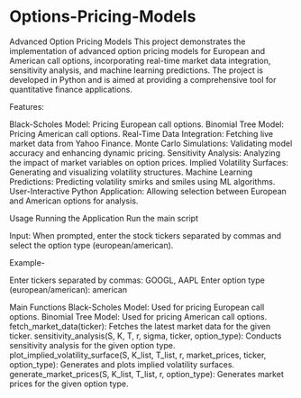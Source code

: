 # Options-Pricing-Models

Advanced Option Pricing Models
This project demonstrates the implementation of advanced option pricing models for European and American call options, incorporating real-time market data integration, sensitivity analysis, and machine learning predictions. The project is developed in Python and is aimed at providing a comprehensive tool for quantitative finance applications.

Features:

Black-Scholes Model: Pricing European call options.
Binomial Tree Model: Pricing American call options.
Real-Time Data Integration: Fetching live market data from Yahoo Finance.
Monte Carlo Simulations: Validating model accuracy and enhancing dynamic pricing.
Sensitivity Analysis: Analyzing the impact of market variables on option prices.
Implied Volatility Surfaces: Generating and visualizing volatility structures.
Machine Learning Predictions: Predicting volatility smirks and smiles using ML algorithms.
User-Interactive Python Application: Allowing selection between European and American options for analysis.

Usage
Running the Application
Run the main script

Input: When prompted, enter the stock tickers separated by commas and select the option type (european/american).

Example-

Enter tickers separated by commas: GOOGL, AAPL
Enter option type (european/american): american


Main Functions
Black-Scholes Model: Used for pricing European call options.
Binomial Tree Model: Used for pricing American call options.
fetch_market_data(ticker): Fetches the latest market data for the given ticker.
sensitivity_analysis(S, K, T, r, sigma, ticker, option_type): Conducts sensitivity analysis for the given option type.
plot_implied_volatility_surface(S, K_list, T_list, r, market_prices, ticker, option_type): Generates and plots implied volatility surfaces.
generate_market_prices(S, K_list, T_list, r, option_type): Generates market prices for the given option type.
